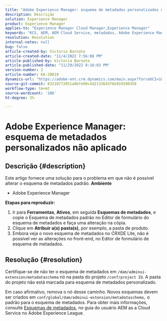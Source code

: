 ```yaml
---
title: "Adobe Experience Manager: esquema de metadados personalizados não aplicado"
description: Descrição
solution: Experience Manager
product: Experience Manager
applies-to: "Experience Manager Cloud Manager,Experience Manager"
keywords: "KCS, AEM, AEM Cloud Service, metadados, Adobe Experience Manager"
resolution: Resolution
internal-notes: null
bug: false
article-created-by: Victoria Barnato
article-created-date: "11/4/2022 7:56:08 PM"
article-published-by: Victoria Barnato
article-published-date: "11/29/2022 8:16:03 PM"
version-number: 2
article-number: KA-20819
dynamics-url: "https://adobe-ent.crm.dynamics.com/main.aspx?forceUCI=1&pagetype=entityrecord&etn=knowledgearticle&id=f019d5b4-7a5c-ed11-9561-6045bd006ce9"
source-git-commit: 83210772051a0bfe99c4d2133643f6e919190358
workflow-type: tm+mt
source-wordcount: '186'
ht-degree: 3%

---
```


# Adobe Experience Manager: esquema de metadados personalizados não aplicado

## Descrição {#description}


Este artigo fornece uma solução para o problema em que não é possível alterar o esquema de metadados padrão.
<b>Ambiente</b>
- Adobe Experience Manager

<b>Etapas para reproduzir:</b>
1. Ir para <b>Ferramentas</b>, <b>Ativos</b>, em seguida <b>Esquemas de metadados</b>, e copie o Esquema de metadados padrão no Editor de formulário do esquema de metadados e faça uma alteração na cópia.
2. Clique em <b>Atribuir a(s) pasta(s)</b>, por exemplo, a pasta de produto.
3. Embora veja o novo esquema de metadados no CRXDE Lite, não é possível ver as alterações no front-end, no Editor de formulário de esquema de metadados.



## Resolução {#resolution}


Certifique-se de não ter o esquema de metadados em `/dam/adminui-extension/metadataschema` nó na pasta do projeto `/conf/project ID`. A pasta do projeto não está marcada para esquema de metadados personalizado.

Em caso afirmativo, remova o nó desse caminho. Novos esquemas devem ser criados em `conf/global/dam/adminui-extension/metadataschema,` o padrão para o esquema de metadados. Para obter mais informações, consulte [Esquemas de metadados](https://experienceleague.adobe.com/docs/experience-manager-cloud-service/content/assets/manage/metadata-schemas.html), no guia do usuário AEM as a Cloud Service no Adobe Experience League.
